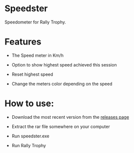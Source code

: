 # Speedster
Speedometer for Rally Trophy.

# Features

- The Speed meter in Km/h

- Option to show highest speed achieved this session

- Reset highest speed

- Change the meters color depending on the speed

# How to use:

- Download the most recent version from the [releases page](https://github.com/SioNisti/speedster/releases/latest)

- Extract the rar file somewhere on your computer

- Run speedster.exe

- Run Rally Trophy
